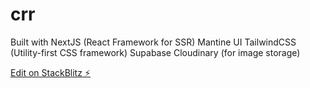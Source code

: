 # crr

Built with
NextJS (React Framework for SSR)
Mantine UI
TailwindCSS (Utility-first CSS framework)
Supabase
Cloudinary (for image storage)

[Edit on StackBlitz ⚡️](https://stackblitz.com/edit/nextjs-q8bvls)